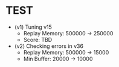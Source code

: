 # TEST

 * (v1) Tuning v15
    * Replay Memory: 500000 -> 250000
    * Score: TBD
 * (v2) Checking errors in v36
    * Replay Memory: 500000 -> 15000
    * Min Buffer: 20000 -> 10000